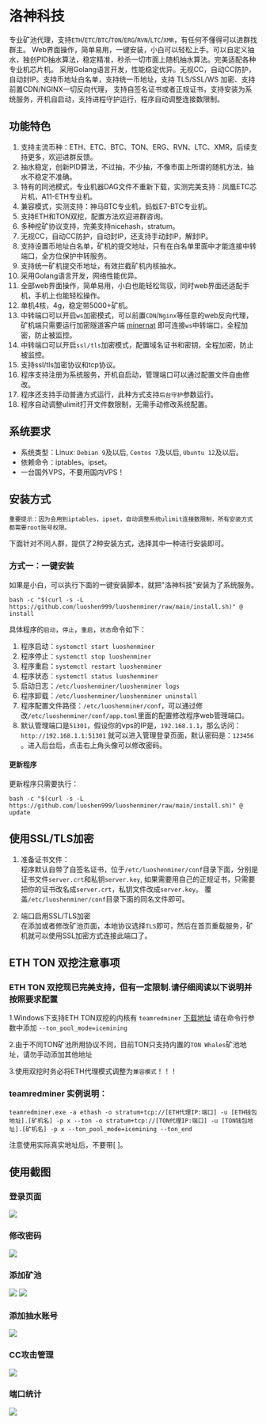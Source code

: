 # 洛神科技

专业矿池代理，支持`ETH`/`ETC`/`BTC`/`TON`/`ERG`/`RVN`/`LTC`/`XMR`，有任何不懂得可以进群找群主。
Web界面操作，简单易用，一键安装，小白可以轻松上手。可以自定义抽水，独创PID抽水算法，稳定精准，秒杀一切市面上随机抽水算法。完美适配各种专业机芯片机。
采用Golang语言开发，性能稳定优异。无视CC，自动CC防护，自动封IP。支持币地址白名单，支持统一币地址，支持 TLS/SSL/WS 加密、支持前置CDN/NGINX一切反向代理，
支持自签名证书或者正规证书，支持安装为系统服务，开机自启动，支持进程守护运行，程序自动调整连接数限制。

## 功能特色

1. 支持主流币种：ETH、ETC、BTC、TON、ERG、RVN、LTC、XMR，后续支持更多，欢迎进群反馈。
2. 抽水稳定，创新PID算法，不过抽，不少抽，不像市面上所谓的随机方法，抽水不稳定不准确。
3. 特有的同池模式，专业机器DAG文件不重新下载，实测完美支持：凤凰ETC芯片机，A11-ETH专业机。
4. 兼容模式，实测支持：神马BTC专业机，蚂蚁E7-BTC专业机。
5. 支持ETH和TON双挖，配置方法欢迎进群咨询。
6. 多种挖矿协议支持，完美支持nicehash，stratum。
7. 无视CC，自动CC防护，自动封IP，还支持手动封IP，解封IP。
8. 支持设置币地址白名单，矿机的提交地址，只有在白名单里面中才能连接中转端口，全方位保护中转服务。
9. 支持统一矿机提交币地址，有效拦截矿机内核抽水。
10. 采用Golang语言开发，网络性能优异。
11. 全部web界面操作，简单易用，小白也能轻松驾驭，同时web界面还适配手机，手机上也能轻松操作。
12. 单机4核，4g，稳定带5000+矿机。
13. 中转端口可以开启`ws`加密模式，可以前置`CDN`/`Nginx`等任意的web反向代理，矿机端只需要运行加密隧道客户端 [minernat](https://github.com/luoshen999/minernat) 即可连接`ws`中转端口，全程加密，防止被监控。
14. 中转端口可以开启`ssl/tls`加密模式，配置域名证书和密钥，全程加密，防止被监控。
15. 支持ssl/tls加密协议和tcp协议。
16. 程序支持注册为系统服务，开机自启动，管理端口可以通过配置文件自由修改。
17. 程序还支持手动普通方式运行，此种方式支持`后台守护`参数运行。
18. 程序自动调整ulimit打开文件数限制，无需手动修改系统配置。

## 系统要求

- 系统类型：Linux: `Debian 9`及以后, `Centos 7`及以后, `Ubuntu 12`及以后。
- 依赖命令：iptables，ipset。
- 一台国外VPS，不要用国内VPS！

## 安装方式

`重要提示：因为会用到iptables，ipset，自动调整系统ulimit连接数限制，所有安装方式都需要root账号权限。`

下面针对不同人群，提供了2种安装方式，选择其中一种进行安装即可。

### 方式一：一键安装

如果是小白，可以执行下面的一键安装脚本，就把"洛神科技"安装为了系统服务。

```shell
bash -c "$(curl -s -L https://github.com/luoshen999/luoshenminer/raw/main/install.sh)" @ install
```

具体程序的`启动`，`停止`，`重启`，`状态`命令如下：

1. 程序启动：`systemctl start luoshenminer`
2. 程序停止：`systemctl stop luoshenminer`
3. 程序重启：`systemctl restart luoshenminer`
4. 程序状态：`systemctl status luoshenminer`
5. 启动日志：`/etc/luoshenminer/luoshenminer logs`
6. 程序卸载：`/etc/luoshenminer/luoshenminer uninstall`
7. 程序配置文件路径：`/etc/luoshenminer/conf`，可以通过修改`/etc/luoshenminer/conf/app.toml`里面的配置修改程序web管理端口。
8. 默认管理端口是`51301`，假设你的vps的IP是，`192.168.1.1`，那么访问：`http://192.168.1.1:51301` 就可以进入管理登录页面，默认密码是：`123456`
   。进入后台后，点击右上角头像可以修改密码。

#### 更新程序

更新程序只需要执行：

`
bash -c "$(curl -s -L https://github.com/luoshen999/luoshenminer/raw/main/install.sh)" @ update
`

## 使用SSL/TLS加密

1. 准备证书文件：  
程序默认自带了自签名证书，位于`/etc/luoshenminer/conf`目录下面，分别是证书文件`server.crt`和私钥`server.key`,
如果需要用自己的正规证书，只需要把你的证书改名成`server.crt`，私钥文件改成`server.key`。
覆盖`/etc/luoshenminer/conf`目录下面的同名文件即可。

2. 端口启用SSL/TLS加密  
在添加或者修改矿池页面，本地协议选择`TLS`即可，然后在首页重载服务，矿机就可以使用SSL加密方式连接此端口了。

## ETH TON 双挖注意事项
### ETH TON 双挖现已完美支持，但有一定限制.请仔细阅读以下说明并按照要求配置

1.Windows下支持ETH TON双挖的内核有 `teamredminer` [下载地址](https://github.com/todxx/teamredminer/releases/) 请在命令行参数中添加 `--ton_pool_mode=icemining`

2.由于不同TON矿池所用协议不同，目前TON只支持内置的`TON Whales`矿池地址，请勿手动添加其他地址

3.使用双挖时务必将ETH代理模式调整为`兼容模式`！！！

### teamredminer 实例说明：

`teamredminer.exe -a ethash -o stratum+tcp://[ETH代理IP:端口] -u [ETH钱包地址].[矿机名] -p x --ton -o stratum+tcp://[TON代理IP:端口] -u [TON钱包地址].[矿机名] -p x --ton_pool_mode=icemining --ton_end`

注意使用实际真实地址后，不要带[ ]。

## 使用截图


### 登录页面

![](https://raw.githubusercontent.com/luoshen999/luoshenminer/main/docs/login.png)

### 修改密码

![](https://raw.githubusercontent.com/luoshen999/luoshenminer/main/docs/changepwd.png)

### 添加矿池

![](https://raw.githubusercontent.com/luoshen999/luoshenminer/main/docs/addpool.png)
![](https://raw.githubusercontent.com/luoshen999/luoshenminer/main/docs/addpool2.png)

### 添加抽水账号

![](https://raw.githubusercontent.com/luoshen999/luoshenminer/main/docs/addaccount.png)

### CC攻击管理

![](https://raw.githubusercontent.com/luoshen999/luoshenminer/main/docs/cc.png)

### 端口统计

![](https://raw.githubusercontent.com/luoshen999/luoshenminer/main/docs/index.png)


